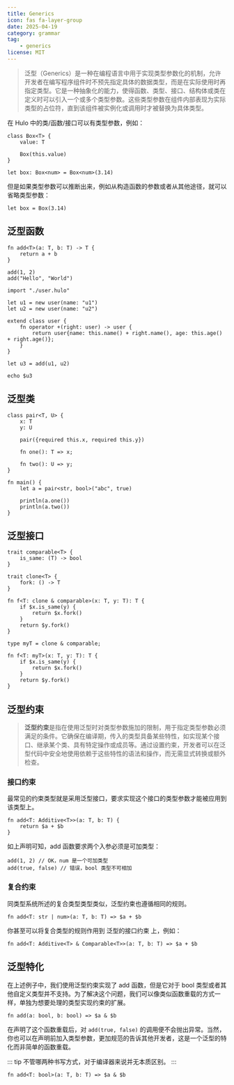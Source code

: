 ```yaml
---
title: Generics
icon: fas fa-layer-group
date: 2025-04-19
category: grammar
tag: 
    - generics
license: MIT
---
```


> 泛型（Generics）是一种在编程语言中用于实现类型参数化的机制，允许开发者在编写程序组件时不预先指定具体的数据类型，而是在实际使用时再指定类型。它是一种抽象化的能力，使得函数、类型、接口、结构体或类在定义时可以引入一个或多个类型参数。这些类型参数在组件内部表现为实际类型的占位符，直到该组件被实例化或调用时才被替换为具体类型。

在 Hulo 中的类/函数/接口可以有类型参数，例如：
```hulo :no-line-numbers
class Box<T> {
    value: T

    Box(this.value)
}

let box: Box<num> = Box<num>(3.14)
```
但是如果类型参数可以推断出来，例如从构造函数的参数或者从其他途径，就可以省略类型参数：
```hulo :no-line-numbers
let box = Box(3.14)
```

## 泛型函数

```hulo
fn add<T>(a: T, b: T) -> T {
    return a + b
}

add(1, 2)
add("Hello", "World")

import "./user.hulo"

let u1 = new user(name: "u1")
let u2 = new user(name: "u2")

extend class user {
    fn operator +(right: user) -> user {
        return user{name: this.name() + right.name(), age: this.age() + right.age()};
    }
}

let u3 = add(u1, u2)

echo $u3
```

## 泛型类
```hulo
class pair<T, U> {
    x: T
    y: U

    pair({required this.x, required this.y})

    fn one(): T => x;

    fn two(): U => y;
}

fn main() {
    let a = pair<str, bool>("abc", true)

    println(a.one())
    println(a.two())
}
```

## 泛型接口
```hulo
trait comparable<T> {
    is_same: (T) -> bool
}

trait clone<T> {
    fork: () -> T
}

fn f<T: clone & comparable>(x: T, y: T): T {
    if $x.is_same(y) {
        return $x.fork()
    }
    return $y.fork()
}

type myT = clone & comparable;

fn f<T: myT>(x: T, y: T): T {
    if $x.is_same(y) {
        return $x.fork()
    }
    return $y.fork()
}
```

## 泛型约束

> **泛型约束**是指在使用泛型时对类型参数施加的限制，用于指定类型参数必须满足的条件。它确保在编译期，传入的类型具备某些特性，如实现某个接口、继承某个类、具有特定操作或成员等。通过设置约束，开发者可以在泛型代码中安全地使用依赖于这些特性的语法和操作，而无需显式转换或额外检查。

### 接口约束

最常见的约束类型就是采用泛型接口，要求实现这个接口的类型参数才能被应用到该类型上。
```hulo :no-line-numbers
fn add<T: Additive<T>>(a: T, b: T) {
    return $a + $b
}
```

如上声明可知，add 函数要求两个入参必须是可加类型：
```hulo :no-line-numbers
add(1, 2) // OK，num 是一个可加类型
add(true, false) // 错误，bool 类型不可相加
```

### 复合约束
同类型系统所述的复合类型类型类似，泛型约束也遵循相同的规则。
```hulo :no-line-numbers
fn add<T: str | num>(a: T, b: T) => $a + $b
```

你甚至可以将复合类型的规则作用到 泛型的接口约束 上，例如：
```hulo :no-line-numbers
fn add<T: Additive<T> & Comparable<T>>(a: T, b: T) => $a + $b
```

## 泛型特化

在上述例子中，我们使用泛型约束实现了 add 函数，但是它对于 bool 类型或者其他自定义类型并不支持。为了解决这个问题，我们可以像类似函数重载的方式一样，单独为想要处理的类型实现约束的扩展。

```hulo :no-line-numbers
fn add(a: bool, b: bool) => $a & $b
```
在声明了这个函数重载后，对 `add(true, false)` 的调用便不会抛出异常。当然，你也可以在声明前加入类型参数，更加规范的告诉其他开发者，这是一个泛型的特化而非简单的函数重载。

::: tip
不管哪两种书写方式，对于编译器来说并无本质区别。
:::

```hulo :no-line-numbers
fn add<T: bool>(a: T, b: T) => $a & $b
```